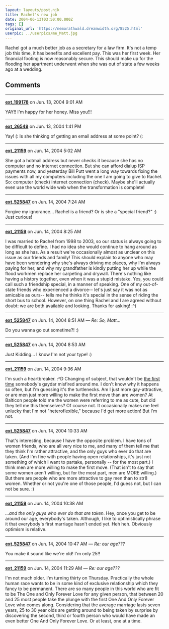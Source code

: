 ```yaml
---
layout: layouts/post.njk
title: Rachel's new job
date: 2004-06-13T03:50:00.000Z
tags: []
original_url: 'https://nemorathwald.dreamwidth.org/8525.html'
userpic: ../userpics/me_Matt.jpg
---
```

Rachel got a much better job as a secretary for a law firm. It's not a temp job this time, it has benefits and excellent pay. This was her first week. Her financial footing is now reasonably secure. This should make up for the flooding her apartment underwent when she was out of state a few weeks ago at a wedding.

## Comments

---

**[ext_199178](https://www.dreamwidth.org/users/ext_199178)** on Jun. 13, 2004 9:01 AM

YAY!! I'm happy for her honey. Miss you!!!

---

**[ext_26549](https://www.dreamwidth.org/users/ext_26549)** on Jun. 13, 2004 1:41 PM

Yay! (: Is she thinking of getting an email address at some point? (:

---

**[ext_21159](https://www.dreamwidth.org/users/ext_21159)** on Jun. 14, 2004 5:02 AM

She got a hotmail address but never checks it because she has no computer and no internet connection. But she can afford dialup ISP payments now, and yesterday Bill Putt went a long way towards fixing the issues with all my computers including the one I am going to give to Rachel. So: computer (check) internet connection (check). Maybe she'll actually even use the world wide web when the transformation is complete!

---

**[ext_525847](https://www.dreamwidth.org/users/ext_525847)** on Jun. 14, 2004 7:24 AM

Forgive my ignorance... Rachel is a friend? Or is she a "special friend?" :) Just curious!

---

**[ext_21159](https://www.dreamwidth.org/users/ext_21159)** on Jun. 14, 2004 8:25 AM

I was married to Rachel from 1998 to 2003, so our status is always going to be difficult to define. I had no idea she would continue to hang around as long as she has. As a result we're occasionally almost as unclear on this issue as our friends and family! This should explain to anyone who may have been wondering why she's always driving me places, why I'm always paying for her, and why my grandfather is kindly putting her up while the flood workmen replace her carpeting and drywall. There's nothing like having a history together, even when it was a stupid mistake. Yes, you could call such a friendship special, in a manner of speaking. One of my out-of-state friends who experienced a divorce-- let's just say it was not as amicable as ours-- tells me he thinks it's special in the sense of riding the short bus to school. However, on one thing Rachel and I are agreed without doubt: we are both available and looking. Thanks for asking! :^)

---

**[ext_525847](https://www.dreamwidth.org/users/ext_525847)** on Jun. 14, 2004 8:51 AM — *Re: So, Matt...*

Do you wanna go out sometime?! :)

---

**[ext_525847](https://www.dreamwidth.org/users/ext_525847)** on Jun. 14, 2004 8:53 AM

Just Kidding... I know I'm not your type! :)

---

**[ext_21159](https://www.dreamwidth.org/users/ext_21159)** on Jun. 14, 2004 9:36 AM

I'm such a heartbreaker. :^D Changing of subject, that wouldn't be [the first time](http://www.livejournal.com/users/matt_arnold/1391.html) somebody's gaydar misfired around me. I don't know why it happens so often, but I'm guessing it's the turtlenecks. Am I just more gay-attractive, or are men just more willing to make the first move than are women? At Balticon people told me the women were referring to me as cute, but did they tell me this themselves? Of course not. It occasionally makes me feel unlucky that I'm not "heteroflexible," because I'd get more action! But I'm not.

---

**[ext_525847](https://www.dreamwidth.org/users/ext_525847)** on Jun. 14, 2004 10:33 AM

That's interesting, because I have the opposite problem. I have tons of women friends, who are all very nice to me, and many of them tell me that they think I'm rather attractive, and the only guys who ever do that are taken. (And I'm fine with people having open relationships, it's just not something of which I want to partake, personally -- for the most part.) I think men are more willing to make the first move. (That isn't to say that some women aren't willing, but for the most part, men are MORE willing.) But there are people who are more attractive to gay men than to str8 women. Whether or not you're one of those people, I'd guess not, but I can not be sure. :)

---

**[ext_21159](https://www.dreamwidth.org/users/ext_21159)** on Jun. 14, 2004 10:38 AM

_...and the only guys who ever do that are taken._ Hey, once you get to be around our age, everybody's taken. Although, I like to optimistically phrase it that everybody's first marriage hasn't ended yet. Heh heh. Obviously optimism is relative.

---

**[ext_525847](https://www.dreamwidth.org/users/ext_525847)** on Jun. 14, 2004 10:47 AM — *Re: our age???*

You make it sound like we're old! I'm only 25!!

---

**[ext_21159](https://www.dreamwidth.org/users/ext_21159)** on Jun. 14, 2004 11:29 AM — *Re: our age???*

I'm not much older. I'm turning thirty on Thursday. Practically the whole human race wants to be in some kind of exclusive relationship which they fancy to be permanent. There are so many people in this world who are fit to be The One and Only Forever Love for any given person, that between 20 and 25 most people take the plunge with the first One And Only Forever Love who comes along. Considering that the average marriage lasts seven years, 25 to 30 year olds are getting around to being taken by surprise by discovering the second, third or fourth person who would have made an even better One And Only Forever Love. Or at least, one at a time.
